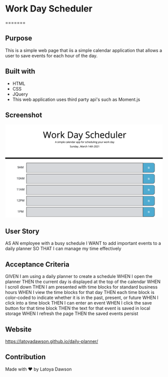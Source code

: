 # Work Day Scheduler 
=======

## Purpose
This is a simple web page that iis a simple calendar application that allows a user to save events for each hour of the day. 

## Built with 
* HTML
* CSS
* JQuery
* This web application uses third party api's such as Moment.js

## Screenshot
![screenshot of startpage](/assets/images/startpage.png)


## User Story
AS AN employee with a busy schedule
I WANT to add important events to a daily planner
SO THAT I can manage my time effectively

## Acceptance Criteria 
GIVEN I am using a daily planner to create a schedule
WHEN I open the planner
THEN the current day is displayed at the top of the calendar
WHEN I scroll down
THEN I am presented with time blocks for standard business hours
WHEN I view the time blocks for that day
THEN each time block is color-coded to indicate whether it is in the past, present, or future
WHEN I click into a time block
THEN I can enter an event
WHEN I click the save button for that time block
THEN the text for that event is saved in local storage
WHEN I refresh the page
THEN the saved events persist

## Website
https://latoyadawson.github.io/daily-planner/

## Contribution
Made with ❤️  by Latoya Dawson
